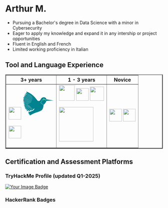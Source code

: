 <link href="style.css" rel="stylesheet"/>

<link rel="stylesheet" type='text/css' href="https://cdn.jsdelivr.net/gh/devicons/devicon@latest/devicon.min.css" />

# Arthur M. 
- Pursuing a Bachelor's degree in Data Science with a minor in Cybersecurity
- Eager to apply my knowledge and expand it in any intership or project opportunities
- Fluent in English and French
- Limited working proficiency in Italian

<div>

## Tool and Language Experience
<table border="2" width = "200px">
    <tr>
        <th scope="col"> 3+ years </th>
        <th scope="col"> 1 - 3 years </th>
        <th scope="col"> Novice </th>
    </tr>
    
<td>
<img 
    src="https://cdn3.iconfinder.com/data/icons/logos-and-brands-adobe/512/267_Python-256.png" 
    width = 40 
/>

<svg xmlns="http://www.w3.org/2000/svg" x="0px" y="0px" width="100" height="100" viewBox="0 0 48 48">
<path fill="#00838f" d="M22.55,18.294c1.264,1.867,4.069,1.642,5.031-0.398C28.678,15.573,30.052,13.28,34,14 c2.201,0.402,3,3,3,3l11,2.003c0,0-9.312-0.307-11.382,0.727c0,0-0.285,2.32-3.858,5.571c-1.082,0.985,0.384,7.416-5.363,9.593 c-6.879,3.164-6.994,1.64-16.256,7.106c0,0,1.689-1.648-1.454-1.419c0,0,3.436-1.947-0.851-1.249c0,0,2.632-1.615-0.511-2.429 c0,0,7.143-1.867,8.948-3.444c0.462-0.404,0.837-1.716,1.155-2.823l-3.539,3.58c0,0,0,0,0-1.035c0-1.035-1.801,1.657-1.801,1.657 l-0.268-1.657L9.715,35.88c0,0-0.271-1.388,0.379-2.574l-3.484,1.945c0,0,0.497-2.459,1.591-3.123l-2.63,1.224 c0,0,0.195-1.68,1.04-2.24l-2.299,0.779c0,0,0.007-1.287,1.041-2.322l-1.807,0.634c0,0,0.359-1.783,1.137-2.035l-1.707,0.316 c0,0,0.3-1.696,1.551-2.321l-2.289,0.45c0,0,0.35-1.851,2.088-2.526L1.7,24.164c0,0,1.351-1.963,2.739-2.163l-3.051,0.138 c0,0,1.163-1.613,2.076-1.851L1,20.187c0,0,0.725-1.301,1.851-1.663L1,18.436c0,0,0.588-1.238,1.688-1.563L1,16.523 c0,0,1.501-1.426,2.489-1.413l-2.351-0.45c0,0,1.025-1.563,3.151-1.463l-2.226-1.038c0,0,1.413-1.088,3.639-0.65L3.213,10.02 c0,0,1.576-1.075,3.727-0.263L4.426,7.807c0,0,1.163-0.625,2.288-0.163L6,5C14.889,8.232,19.79,14.217,22.55,18.294z"></path><circle cx="32.779" cy="17" r="1.061" fill="#00c853"></circle><circle cx="32.779" cy="17" r="1.061" fill="none" stroke="#fff" stroke-linecap="round" stroke-linejoin="round" stroke-miterlimit="10" stroke-width=".25"></circle><path fill="none" stroke="#fff" stroke-linecap="round" stroke-linejoin="round" stroke-miterlimit="10" stroke-width=".25" d="M37,17c0,0-1.997,0.64-3.16,0.414"></path><path fill="none" stroke="#fff" stroke-linecap="round" stroke-linejoin="round" stroke-miterlimit="10" stroke-width=".25" d="M6.715,7.644c0,0,6.755,3.804,8.183,5.417"></path><path fill="none" stroke="#fff" stroke-linecap="round" stroke-linejoin="round" stroke-miterlimit="10" stroke-width=".25" d="M6.94,9.757c0,0,7.037,3.408,8.401,5.335"></path><path fill="none" stroke="#fff" stroke-linecap="round" stroke-linejoin="round" stroke-miterlimit="10" stroke-width=".25" d="M5.702,11.508c0,0,5.64,1.302,9.195,5.274"></path><path fill="none" stroke="#fff" stroke-linecap="round" stroke-linejoin="round" stroke-miterlimit="10" stroke-width=".25" d="M4.289,13.196c0,0,6.045,0.91,10.101,5.344"></path><path fill="none" stroke="#fff" stroke-linecap="round" stroke-linejoin="round" stroke-miterlimit="10" stroke-width=".25" d="M3.489,15.11c0,0,5.964,0.757,10.273,4.688"></path><path fill="none" stroke="#fff" stroke-linecap="round" stroke-linejoin="round" stroke-miterlimit="10" stroke-width=".25" d="M2.688,16.873c0,0,4.343-0.912,10.664,4.466"></path><path fill="none" stroke="#fff" stroke-linecap="round" stroke-linejoin="round" stroke-miterlimit="10" stroke-width=".25" d="M2.851,18.524c0,0,4.715-0.644,9.527,3.696"></path><path fill="none" stroke="#fff" stroke-linecap="round" stroke-linejoin="round" stroke-miterlimit="10" stroke-width=".25" d="M3.464,20.287c0,0,3.609-0.803,7.677,2.53"></path><path fill="none" stroke="#fff" stroke-linecap="round" stroke-linejoin="round" stroke-miterlimit="10" stroke-width=".25" d="M4.439,22c0,0,2.75-0.458,5.328,1.61"></path><path fill="none" stroke="#fff" stroke-linecap="round" stroke-linejoin="round" stroke-miterlimit="10" stroke-width=".25" d="M4.326,24.089c0,0,1.188-1.177,4.298,0.17"></path><path fill="none" stroke="#fff" stroke-linecap="round" stroke-linejoin="round" stroke-miterlimit="10" stroke-width=".25" d="M4.527,26.164c0,0,1.045-1.266,3.944-0.65"></path><path fill="none" stroke="#fff" stroke-linecap="round" stroke-linejoin="round" stroke-miterlimit="10" stroke-width=".25" d="M4.683,28.169c0,0,1.664-2.175,5.751-1.559"></path><path fill="none" stroke="#fff" stroke-linecap="round" stroke-linejoin="round" stroke-miterlimit="10" stroke-width=".25" d="M5.353,29.569c0,0,1.951-2.114,5.787-1.863"></path><path fill="none" stroke="#fff" stroke-linecap="round" stroke-linejoin="round" stroke-miterlimit="10" stroke-width=".25" d="M6.611,31.112c0,0,1.677-2.63,5.603-2.699"></path><path fill="none" stroke="#fff" stroke-linecap="round" stroke-linejoin="round" stroke-miterlimit="10" stroke-width=".25" d="M8.202,32.128c0,0,0.721-2.346,4.547-2.757"></path><path fill="none" stroke="#fff" stroke-linecap="round" stroke-linejoin="round" stroke-miterlimit="10" stroke-width=".25" d="M10.095,33.307c0,0,1.962-2.661,3.95-3.028"></path><path fill="none" stroke="#fff" stroke-linecap="round" stroke-linejoin="round" stroke-miterlimit="10" stroke-width=".25" d="M12.82,33.182c0,0,0.966-2.143,2.479-2.069"></path><path fill="none" stroke="#fff" stroke-linecap="round" stroke-linejoin="round" stroke-miterlimit="10" stroke-width=".25" d="M31.871,17.692c0,0-0.767,0.278-1.584,0.148c0,0,0.119,0.781-0.884,1.319c0,0,1.133,1.337-0.576,1.82c0,0-0.13,0.724-0.891,0.984 c0,0-0.019,1.207,1.337,0.947c0,0-0.111,1.456,1.467,1.09c0,0,0.546,1.626,1.898,1.456"></path><path fill="none" stroke="#fff" stroke-linecap="round" stroke-linejoin="round" stroke-miterlimit="10" stroke-width=".25" d="M36.618,19.73c0,0-1.656-1.038-1.338-2.342"></path>
</svg>
 
<img 
    src="https://cdn.jsdelivr.net/gh/devicons/devicon@latest/icons/vscode/vscode-original.svg" 
    width=40
/>
</td>

<td>
<img 
    src="https://cdn.jsdelivr.net/gh/devicons/devicon@latest/icons/java/java-original-wordmark.svg"
    width=50
/>
<img 
    src="https://cdn.jsdelivr.net/gh/devicons/devicon@latest/icons/html5/html5-original.svg"
    width=40
/>
<img 
    src="https://cdn.jsdelivr.net/gh/devicons/devicon@latest/icons/bash/bash-original.svg"
    width=45
/>

<img 
    src="https://camo.githubusercontent.com/22c98b835149dd1efe04f6ca271ea8e9efcb4a71520a05548c7d6c75a2bc426f/68747470733a2f2f696d672e736869656c64732e696f2f62616467652f4e65744265616e734944452d3142364143362e7376673f7374796c653d666f722d7468652d6261646765266c6f676f3d6170616368652d6e65746265616e732d696465266c6f676f436f6c6f723d7768697465"
    width=110
/>
</td>

<td>
<img 
    src="https://cdn.jsdelivr.net/gh/devicons/devicon@latest/icons/ssh/ssh-original-wordmark.svg"
    width=40
/>
<img 
    src="https://cdn.jsdelivr.net/gh/devicons/devicon@latest/icons/powershell/powershell-original.svg"
    width=40
/>
</td>


</table>


## Certification and Assessment Platforms

### TryHackMe Profile (updated Q1-2025)
<a href="https://tryhackme.com/p/ArMaHat314">
    <img src="https://tryhackme-badges.s3.amazonaws.com/ArMaHat314.png" alt="Your        Image Badge" width=/>
<a/>

### HackerRank Badges